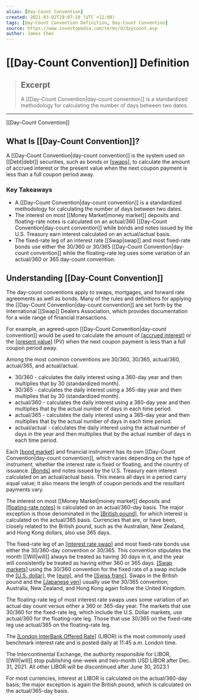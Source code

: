 ```yaml
---
alias: [Day-Count Convention]
created: 2021-03-02T19:07:19 (UTC +11:00)
tags: [Day-Count Convention Definition, Day-Count Convention]
source: https://www.investopedia.com/terms/d/daycount.asp
author: James Chen
---
```


# [[Day-Count Convention]] Definition

> ## Excerpt
> A [[Day-Count Convention|day-count convention]] is a standardized methodology for calculating the number of days between two dates.

---

[[Day-Count Convention]]
## What Is [[Day-Count Convention]]?

A [[Day-Count Convention|day-count convention]] is the system used on [[Debt|debt]] securities, such as bonds or [[swaps]](https://www.investopedia.com/articles/optioninvestor/07/swaps.asp), to calculate the amount of accrued interest or the present value when the next coupon payment is less than a full coupon period away.

### Key Takeaways

-   A [[Day-Count Convention|day-count convention]] is a standardized methodology for calculating the number of days between two dates.
-   The interest on most [[Money Market|money market]] deposits and floating-rate notes is calculated on an actual/360 [[Day-Count Convention|day-count convention]] while bonds and notes issued by the U.S. Treasury earn interest calculated on an actual/actual basis.
-   The fixed-rate leg of an interest rate [[Swap|swap]] and most fixed-rate bonds use either the 30/360 or 30/365 [[Day-Count Convention|day-count convention]] while the floating-rate leg uses some variation of an actual/360 or 365 day-count convention.

## Understanding [[Day-Count Convention]]

The day-count conventions apply to swaps, mortgages, and forward rate agreements as well as bonds. Many of the rules and definitions for applying the [[Day-Count Convention|day-count convention]] are set forth by the International [[Swap]] Dealers Association, which provides documentation for a wide range of financial transactions.

For example, an agreed-upon [[Day-Count Convention|day-count convention]] would be used to calculate the amount of [[accrued interest]](https://www.investopedia.com/terms/a/accruedinterest.asp) or the [[present value]](https://www.investopedia.com/terms/p/presentvalue.asp) (PV) when the next coupon payment is less than a full coupon period away.

Among the most common conventions are 30/360, 30/365, actual/360, actual/365, and actual/actual.

-   30/360 - calculates the daily interest using a 360-day year and then multiplies that by 30 (standardized month).
-   30/365 - calculates the daily interest using a 365-day year and then multiplies that by 30 (standardized month).
-   actual/360 - calculates the daily interest using a 360-day year and then multiplies that by the actual number of days in each time period.
-   actual/365 - calculates the daily interest using a 365-day year and then multiplies that by the actual number of days in each time period.
-   actual/actual - calculates the daily interest using the actual number of days in the year and then multiplies that by the actual number of days in each time period.

Each [[bond market]](https://www.investopedia.com/terms/b/bondmarket.asp) and financial instrument has its own [[Day-Count Convention|day-count convention]], which varies depending on the type of instrument, whether the interest rate is fixed or floating, and the country of issuance. [[Bonds]](https://www.investopedia.com/terms/b/bond.asp) and notes issued by the U.S. Treasury earn interest calculated on an actual/actual basis. This means all days in a period carry equal value; it also means the length of coupon periods and the resultant payments vary.

The interest on most [[Money Market|money market]] deposits and [[floating-rate notes]](https://www.investopedia.com/terms/f/frn.asp) is calculated on an actual/360-day basis. The major exception is those denominated in the [[British pound]](https://www.investopedia.com/articles/forex/11/british-pound-what-every-fx-trader-should-know.asp), for which interest is calculated on the actual/365 basis. Currencies that are, or have been, closely related to the British pound, such as the Australian, New Zealand, and Hong Kong dollars, also use 365 days.

The fixed-rate leg of an [[interest rate swap]](https://www.investopedia.com/terms/i/interestrateswap.asp) and most fixed-rate bonds use either the 30/360-day convention or 30/365. This convention stipulates the month [[Will|will]] always be treated as having 30 days in it, and the year will consistently be treated as having either 360 or 365 days. [[Swap markets]](https://www.investopedia.com/articles/trading/11/introduction-[[Swap|swap]]-market.asp) using the 30/360 convention for the fixed rate of a swap include the [[U.S. dollar]](https://www.investopedia.com/terms/forex/u/usd-united-states-dollar.asp), the [[euro]](https://www.investopedia.com/terms/e/euro.asp), and the [[Swiss franc]](https://www.investopedia.com/terms/forex/c/chf-swiss-franc.asp). Swaps in the British pound and the [[Japanese yen]](https://www.investopedia.com/terms/j/jpy.asp) usually use the 30/365 convention; Australia, New Zealand, and Hong Kong again follow the United Kingdom.

The floating-rate leg of most interest rate swaps uses some variation of an actual day count versus either a 360 or 365-day year. The markets that use 30/360 for the fixed-rate leg, which include the U.S. Dollar markets, use actual/360 for the floating-rate leg. Those that use 30/365 on the fixed-rate leg use actual/365 on the floating-rate leg.

The [[London InterBank Offered Rate]](https://www.investopedia.com/terms/l/libor.asp) (LIBOR) is the most commonly used benchmark interest rate and is posted daily at 11:45 a.m. London time.

The Intercontinental Exchange, the authority responsible for LIBOR, [[Will|will]] stop publishing one-week and two-month USD LIBOR after Dec. 31, 2021. All other LIBOR will be discontinued after June 30, 2023.1

For most currencies, interest at LIBOR is calculated on the actual/360-day basis; the major exception is again the British pound, which is calculated on the actual/365-day basis.
